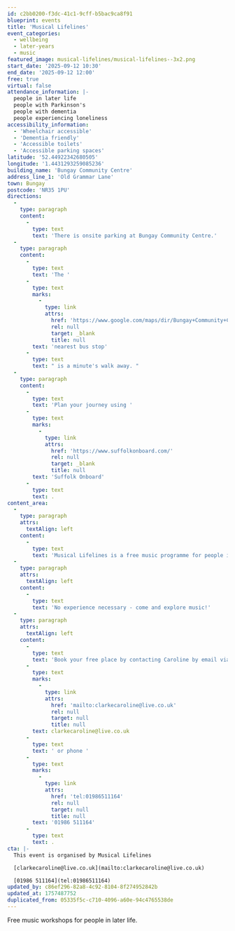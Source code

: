 ```yaml
---
id: c2bb0200-f3dc-41c1-9cff-b5bac9ca8f91
blueprint: events
title: 'Musical Lifelines'
event_categories:
  - wellbeing
  - later-years
  - music
featured_image: musical-lifelines/musical-lifelines--3x2.png
start_date: '2025-09-12 10:30'
end_date: '2025-09-12 12:00'
free: true
virtual: false
attendance_information: |-
  people in later life
  people with Parkinson's
  people with dementia
  people experiencing loneliness
accessibility_information:
  - 'Wheelchair accessible'
  - 'Dementia friendly'
  - 'Accessible toilets'
  - 'Accessible parking spaces'
latitude: '52.44922342680505'
longitude: '1.4431293259085236'
building_name: 'Bungay Community Centre'
address_line_1: 'Old Grammar Lane'
town: Bungay
postcode: 'NR35 1PU'
directions:
  -
    type: paragraph
    content:
      -
        type: text
        text: 'There is onsite parking at Bungay Community Centre.'
  -
    type: paragraph
    content:
      -
        type: text
        text: 'The '
      -
        type: text
        marks:
          -
            type: link
            attrs:
              href: 'https://www.google.com/maps/dir/Bungay+Community+Centre,+Old+Grammar+Lane,+Bungay/Old+Grammar+School+Lane,+Bungay+NR35+1PU/@52.4486283,1.4402836,17z/data=!3m1!4b1!4m14!4m13!1m5!1m1!1s0x47d9f171cfb3895d:0xf4a4b66a5ff54833!2m2!1d1.4431091!2d52.4490767!1m5!1m1!1s0x47d9f16581c0fafd:0x49355eb9d287c4e2!2m2!1d1.442896!2d52.448189!3e0?entry=ttu&g_ep=EgoyMDI0MTAyNy4wIKXMDSoASAFQAw%3D%3D'
              rel: null
              target: _blank
              title: null
        text: 'nearest bus stop'
      -
        type: text
        text: " is a minute's walk away. "
  -
    type: paragraph
    content:
      -
        type: text
        text: 'Plan your journey using '
      -
        type: text
        marks:
          -
            type: link
            attrs:
              href: 'https://www.suffolkonboard.com/'
              rel: null
              target: _blank
              title: null
        text: 'Suffolk Onboard'
      -
        type: text
        text: .
content_area:
  -
    type: paragraph
    attrs:
      textAlign: left
    content:
      -
        type: text
        text: 'Musical Lifelines is a free music programme for people in later life, especially those living with dementia, Parkinson’s or loneliness. Carers are welcome, too.'
  -
    type: paragraph
    attrs:
      textAlign: left
    content:
      -
        type: text
        text: 'No experience necessary - come and explore music!'
  -
    type: paragraph
    attrs:
      textAlign: left
    content:
      -
        type: text
        text: 'Book your free place by contacting Caroline by email via '
      -
        type: text
        marks:
          -
            type: link
            attrs:
              href: 'mailto:clarkecaroline@live.co.uk'
              rel: null
              target: null
              title: null
        text: clarkecaroline@live.co.uk
      -
        type: text
        text: ' or phone '
      -
        type: text
        marks:
          -
            type: link
            attrs:
              href: 'tel:01986511164'
              rel: null
              target: null
              title: null
        text: '01986 511164'
      -
        type: text
        text: .
cta: |-
  This event is organised by Musical Lifelines

  [clarkecaroline@live.co.uk](mailto:clarkecaroline@live.co.uk)

  [01986 511164](tel:01986511164)
updated_by: c86ef296-82a8-4c92-8104-8f274952842b
updated_at: 1757487752
duplicated_from: 05335f5c-c710-4096-a60e-94c4765538de
---
```

Free music workshops for people in later life.